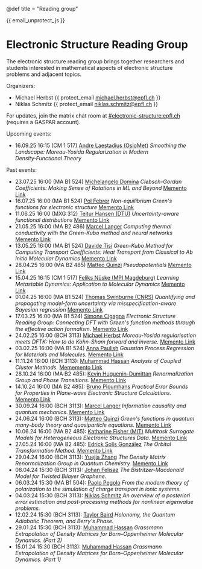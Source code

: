 @def title = "Reading group"

{{ email_unprotect_js }}

# Electronic Structure Reading Group

The electronic structure reading group brings together researchers and students
interested in mathematical aspects of electronic structure problems and adjacent topics.

Organizers:
- Michael Herbst {{ protect_email michael.herbst@epfl.ch }}
- Niklas Schmitz {{ protect_email niklas.schmitz@epfl.ch }}

For updates, join the matrix chat room at 
[#electronic-structure:epfl.ch](https://matrix.epfl.ch/#/#/room/#electronic-structure:epfl.ch)
(requires a GASPAR account).


Upcoming events:
- 16.09.25 16:15 (CM 1 517) [Andre Laestadius (OsloMet)](https://uni.oslomet.no/regal/andre-laestadius/) *Smoothing the Landscape: Moreau-Yosida Regularization in Modern Density‑Functional Theory*

Past events:
- 23.07.25 16:00 (MA B1 524) [Michelangelo Domina](https://people.epfl.ch/michelangelo.domina?lang=en) *Clebsch-Gordan Coefficients: Making Sense of Rotations in ML and Beyond* [Memento Link](https://memento.epfl.ch/event/electronic-structure-reading-group-clebsch-gordan/)
- 16.07.25 16:00 (MA B1 524) [Pol Febrer](https://people.epfl.ch/pol.febrer?lang=en) *Non-equilibrium Green's functions for electronic structure* [Memento Link](https://memento.epfl.ch/event/electronic-structure-reading-group-non-equilibrium/)
- 11.06.25 16:00 (MXG 312) [Teitur Hansen (DTU)](https://orbit.dtu.dk/en/persons/teitur-hansen) *Uncertainty-aware functional distributions* [Memento Link](https://memento.epfl.ch/event/electronic-structure-reading-group-uncertainty-awa/)
- 21.05.25 16:00 (MA B2 486) [Marcel Langer](https://marcel.science/) *Computing thermal conductivity with the Green-Kubo method and neural networks* [Memento Link](https://memento.epfl.ch/event/electronic-structure-reading-group-computing-therm/)
- 13.05.25 16:00 (MA B1 524) [Davide Tisi](https://people.epfl.ch/davide.tisi?lang=en) *Green-Kubo Method for Computing Transport Coefficients: Heat Transport from Classical to Ab Initio Molecular Dynamics* [Memento Link](https://memento.epfl.ch/event/electronic-structure-reading-group-green-kubo-meth/)
- 28.04.25 16:00 (MA B2 485) [Matteo Quinzi](https://people.epfl.ch/matteo.quinzi/?lang=en) *Pseudopotentials* [Memento Link](https://memento.epfl.ch/event/electronic-structure-reading-group-pseudopotential/)
- 15.04.25 16:15 (CM 1 517) [Feliks Nüske (MPI Magdeburg)](https://www.mpi-magdeburg.mpg.de/person/122339/823076) *Learning Metastable Dynamics: Application to Molecular Dynamics* [Memento Link](https://memento.epfl.ch/event/learning-metastable-dynamics-application-to-molecu/)
- 01.04.25 16:00 (MA B1 524) [Thomas Swinburne (CNRS)](https://tomswinburne.github.io/) *Quantifying and propagating model-form uncertainty via misspecification-aware Bayesian regression* [Memento Link](https://memento.epfl.ch/event/electronic-structure-reading-group-quantifying-and/)
- 17.03.25 16:00 (MA B1 524) [Simone Cigagna](https://people.epfl.ch/simone.cigagna/?lang=en) *Electronic Structure Reading Group: Connecting DFT with Green's function methods through the effective action formalism*. [Memento Link](https://memento.epfl.ch/event/electronic-structure-reading-group-connecting-dft/)
- 24.02.25 16:00 (BCH 3113) [Michael Herbst](https://michael-herbst.com/) *Moreau-Yosida regularisation meets DFTK: How to do Kohn-Sham forward and inverse.* [Memento Link](https://memento.epfl.ch/private/workspace/None/event/115375)
- 03.02.25 16:00 (MA B1 524) [Anna Paulish](https://people.epfl.ch/anna.paulish?lang=en) *Gaussian Process Regression for Materials and Molecules.* [Memento Link](https://memento.epfl.ch/private/workspace/None/event/115374)
- 11.11.24 16:00 (BCH 3113): [Muhammad Hassan](https://people.epfl.ch/muhammad.hassan?lang=en) *Analysis of Coupled Cluster Methods.* [Mememento Link](https://memento.epfl.ch/event/electronic-structure-reading-group-analysis-of-cou/)
- 28.10.24 16:00 (MA B2 485): [Kevin Huguenin-Dumittan](https://people.epfl.ch/kevin.huguenin-dumittan?lang=en) *Renormalization Group and Phase Transitions.* [Memento Link](https://memento.epfl.ch/event/electronic-structure-reading-group-renormalization/)
- 14.10.24 16:00 (MA B2 485): [Bruno Ploumhans](https://people.epfl.ch/bruno.ploumhans) *Practical Error Bounds for Properties in Plane-wave Electronic Structure Calculations*. [Memento Link](https://memento.epfl.ch/event/electronic-structure-reading-group-practical-error/)
- 30.09.24 16:00 (BCH 3113): [Marcel Langer](https://marcel.science/) *Information causality and quantum mechanics*. [Memento Link](https://memento.epfl.ch/event/electronic-structure-reading-group-information-cau/)
- 24.06.24 16:00 (BCH 3113): [Matteo Quinzi](https://people.epfl.ch/matteo.quinzi?lang=en) *Green's functions in quantum many-body theory and quasiparticle equations*. [Memento Link](https://memento.epfl.ch/event/electronic-structure-reading-group-green-s-functio/)
- 10.06.24 16:00 (MA B2 485): [Katharine Fisher (MIT)](https://cse.mit.edu/people/kate-fisher/) *Multitask Surrogate Models for Heterogeneous Electronic Structures Data*. [Memento Link](https://memento.epfl.ch/event/electronic-structure-reading-group-multitask-surro/)
- 27.05.24 16:00 (MA B2 485): [Edrick Solís González](https://people.epfl.ch/edrick.solisgonzalez?lang=en) *The Orbital Transformation Method.* [Memento Link](https://memento.epfl.ch/event/electronic-structure-reading-group-the-orbital-tra/)
- 29.04.24 16:00 (BCH 3113): [Yuejia Zhang](https://people.epfl.ch/yuejia.zhang/?lang=en) *The Density Matrix Renormalization Group in Quantum Chemistry.* [Memento Link](https://memento.epfl.ch/event/electronic-structure-reading-group-the-density-m-2/)
- 08.04.24 15:30 (BCH 3113): [Johan Felisaz](https://people.epfl.ch/johan.felisaz?lang=en) *The Bistritzer-Macdonald Model for Twisted Bilayer Graphene.*
- 06.03.24 15:30 (MA B1 504): [Paolo Pegolo](https://people.epfl.ch/paolo.pegolo/?lang=en) *From the modern theory of polarization to the simulation of charge transport in ionic systems.*
- 04.03.24 15:30 (BCH 3113): [Niklas Schmitz](https://people.epfl.ch/niklas.schmitz/?lang=en) *An overview of a posteriori error estimation and post-processing methods for nonlinear eigenvalue problems.*
- 12.02.24 15:30 (BCH 3113): [Taylor Baird](https://people.epfl.ch/taylor.baird?lang=en) *Holonomy, the Quantum Adiabatic Theorem, and Berry's Phase.*
- 29.01.24 15:30 (BCH 3113): [Muhammad Hassan](https://people.epfl.ch/muhammad.hassan) *Grassmann Extrapolation of Density Matrices for Born–Oppenheimer Molecular Dynamics. (Part 2)*
- 15.01.24 15:30 (BCH 3113): [Muhammad Hassan](https://people.epfl.ch/muhammad.hassan) *Grassmann Extrapolation of Density Matrices for Born–Oppenheimer Molecular Dynamics. (Part 1)*
